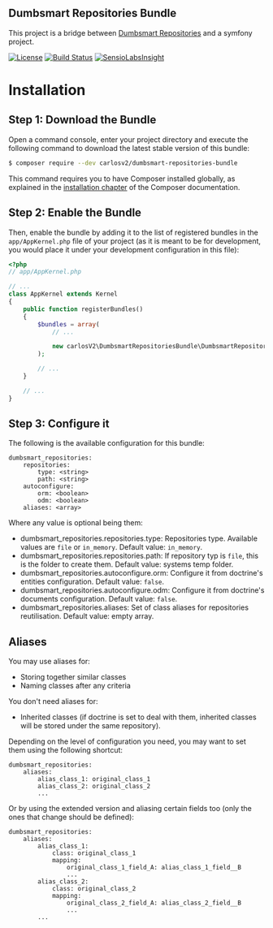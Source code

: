 ## Dumbsmart Repositories Bundle

This project is a bridge between [Dumbsmart Repositories](https://github.com/carlosV2/DumbsmartRepositories/blob/master/README.md)
and a symfony project.

[![License](https://poser.pugx.org/carlosv2/dumbsmart-repositories-bundle/license)](https://packagist.org/packages/carlosv2/dumbsmart-repositories-bundle)
[![Build Status](https://travis-ci.org/carlosV2/DumbsmartRepositoriesBundle.svg?branch=master)](https://travis-ci.org/carlosV2/DumbsmartRepositoriesBundle)
[![SensioLabsInsight](https://insight.sensiolabs.com/projects/4285bc56-fe95-4b16-bb8c-39b9a43f3508/mini.png)](https://insight.sensiolabs.com/projects/4285bc56-fe95-4b16-bb8c-39b9a43f3508)

Installation
============

Step 1: Download the Bundle
---------------------------

Open a command console, enter your project directory and execute the
following command to download the latest stable version of this bundle:

```bash
$ composer require --dev carlosv2/dumbsmart-repositories-bundle
```

This command requires you to have Composer installed globally, as explained
in the [installation chapter](https://getcomposer.org/doc/00-intro.md)
of the Composer documentation.

Step 2: Enable the Bundle
-------------------------

Then, enable the bundle by adding it to the list of registered bundles
in the `app/AppKernel.php` file of your project (as it is meant to be for
development, you would place it under your development configuration in
this file):

```php
<?php
// app/AppKernel.php

// ...
class AppKernel extends Kernel
{
    public function registerBundles()
    {
        $bundles = array(
            // ...

            new carlosV2\DumbsmartRepositoriesBundle\DumbsmartRepositoriesBundle(),
        );

        // ...
    }

    // ...
}
```

Step 3: Configure it
--------------------

The following is the available configuration for this bundle:
```
dumbsmart_repositories:
    repositories:
        type: <string>
        path: <string>
    autoconfigure:
        orm: <boolean>
        odm: <boolean>
    aliases: <array>
```

Where any value is optional being them:
- dumbsmart_repositories.repositories.type: Repositories type. Available values are `file` or `in_memory`. Default value: `in_memory`.
- dumbsmart_repositories.repositories.path: If repository typ is `file`, this is the folder to create them. Default value: systems temp folder.
- dumbsmart_repositories.autoconfigure.orm: Configure it from doctrine's entities configuration. Default value: `false`.
- dumbsmart_repositories.autoconfigure.odm: Configure it from doctrine's documents configuration. Default value: `false`.
- dumbsmart_repositories.aliases: Set of class aliases for repositories reutilisation. Default value: empty array.

Aliases
-------

You may use aliases for:
- Storing together similar classes
- Naming classes after any criteria

You don't need aliases for:
- Inherited classes (if doctrine is set to deal with them, inherited classes will be stored under the same repository).

Depending on the level of configuration you need, you may want to set them using the following shortcut:
```
dumbsmart_repositories:
    aliases:
        alias_class_1: original_class_1
        alias_class_2: original_class_2
        ...
```

Or by using the extended version and aliasing certain fields too (only the ones that change should be defined):
```
dumbsmart_repositories:
    aliases:
        alias_class_1:
            class: original_class_1
            mapping:
                original_class_1_field_A: alias_class_1_field__B
                ...
        alias_class_2:
            class: original_class_2
            mapping:
                original_class_2_field_A: alias_class_2_field__B
                ...
        ...
```
